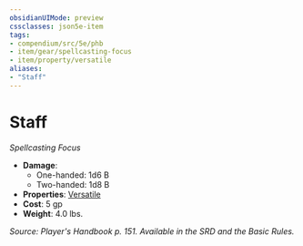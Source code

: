 ```yaml
---
obsidianUIMode: preview
cssclasses: json5e-item
tags:
- compendium/src/5e/phb
- item/gear/spellcasting-focus
- item/property/versatile
aliases: 
- "Staff"
---
```

# Staff
*Spellcasting Focus*  

- **Damage**:
  - One-handed: 1d6 B
  - Two-handed: 1d8 B
- **Properties**: [Versatile](rules/item-properties.md#Versatile)
- **Cost**: 5 gp
- **Weight**: 4.0 lbs.

*Source: Player's Handbook p. 151. Available in the SRD and the Basic Rules.*